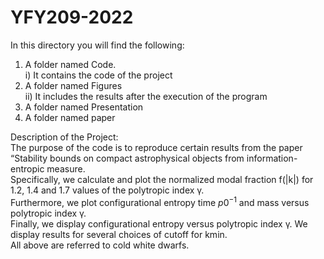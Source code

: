 # YFY209-2022
In this directory you will find the following:
1)	A folder named Code.\
  i) It contains the code of the project
2)	A folder named Figures\
  ii) It includes the results after the execution of the program
3)	A folder named Presentation
4)	A folder named paper

Description of the Project:\
The purpose of the code is to reproduce certain results from the paper “Stability bounds on compact astrophysical objects from information-entropic measure.\
Specifically, we calculate and plot the normalized modal fraction f(|k|) for 1.2, 1.4 and 1.7  values of the polytropic index γ.\
Furthermore, we plot configurational entropy time $p0^{-1}$  and mass versus polytropic index γ.\
Finally, we display configurational entropy versus polytropic index γ. We display results for several choices of cutoff for kmin.\
All above are referred to cold white dwarfs.

